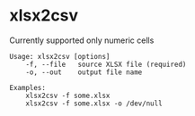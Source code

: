 # xlsx2csv

Currently supported only numeric cells

```
Usage: xlsx2csv [options]
    -f, --file   source XLSX file (required)
    -o, --out    output file name

Examples:
    xlsx2csv -f some.xlsx
    xlsx2csv -f some.xlsx -o /dev/null
```
